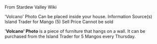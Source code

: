 From Stardew Valley Wiki

'Volcano' Photo Can be placed inside your house. Information Source(s) Island Trader for Mango (5) Sell Price Cannot be sold

'**Volcano' Photo** is a piece of furniture that hangs on a wall. It can be purchased from the Island Trader for 5 Mangos every Thursday.